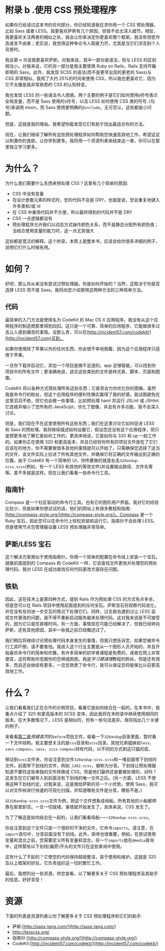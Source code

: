 # 附录 b .使用 CSS 预处理程序

如果你已经读过这本书的任何部分，你已经知道我在求你用一个 CSS 预处理器，比如 Sass 或者 LESS。我更喜欢萨斯有几个原因，但我不会太深入细节。相反，我更喜欢关注两者的相似之处，我会让你来决定你更喜欢哪个框架。我没有忸怩作态或言不由衷；老实说，我觉得这种争论令人筋疲力尽，尤其是当它们涉及到个人背景时。

我会第 n 次说我更喜欢萨斯。对我来说，其中一部分是语法，但与 LESS 的区别相当小。对我来说，它的另一部分是我主要使用 Ruby on Rails，Rails 支持开箱即用的 Sass。此外，我发现 SCSS 的语法(而不是更早出现的更老的 Sass)与 CSS 非常相似，我用了大约 25%的时间来使用 CSS，所以我也更喜欢它，因为它不太像是我非常熟悉的 CSS 的认知转变。

我也发现 LESS 的一些语法令人困惑。两个主要的例子是它们如何使用`@`符号表示全局变量，而不是 Sass 使用的`$`符号，以及 LESS 如何使用 CSS 类的符号`.`(句号)来调用 mixin，而 Sass 使用更明确的`@include`。无可否认，这些都是小问题。

但是，这就是我的理由。我希望你能发现它们有助于找出最适合你的方法。

现在，让我们继续了解所有这些预处理程序如何帮助您快速高效地工作。希望这足以刺激你的食欲，让你学到更多。我将用一个资源列表来结束这一章，你可以在那里独立学习更多。

# 为什么？

为什么我们需要什么东西来预处理 CSS？这里有几个简单的原因:

*   CSS 中没有变量
*   在设计嵌套元素的样式时，您的代码不会是 DRY，也就是说，您会重复地键入许多类和/或 id
*   在 CSS 中重用代码并不方便，所以最终得到的代码并不是 DRY
*   CSS 一点逻辑都没有
*   预处理程序允许我们以动态方式操作颜色关系，而不是静态分配所有颜色值；当结合使用变量的能力时，这一点尤其强大

这些都是宽泛的解释。这个附录，本质上是整本书，应该会给你很多详细的例子，说明它们什么时候有用。

# 如何？

好吧，那么你从来没有尝试过预处理器。你是如何开始的？当然，这取决于你是否选择 LESS 而不是 Sass。我将向您介绍使用这两种方法的三种简单方法。

## 代码

最简单的入门方法是使用名为 CodeKit 的 Mac OS X 应用程序。我没有从这个应用程序的制造商那里得到回扣。这只是一个可靠、简单的应用程序，它能做很多过去让人感到痛苦的事情。没那么贵，可以在[http://incident57.com/codekit/](http://incident57.com)买到。

如果你使用除了苹果以外的任何东西，你会很不幸地倒霉，因为这个应用程序只适用于苹果。

一旦你下载并启动它，添加一个项目是微不足道的。app 足够智能，可以找到你项目中的所有文件；更准确地说，适合这些类别的文件是样式表、脚本、页面和图像。

CodeKit 将以各种方式预处理所有这些东西；它甚至会为你优化你的图像。虽然我是命令行的粉丝，但这个应用程序的便利性确实赢得了我的好感。我试图避免在这里滔滔不绝，但它也会做一些事情，比如预处理 haml 并运行 JSLint 或 JSHint 它连接并缩小了您所有的 JavaScipt，优化了图像，并且有许多功能，我不会深入讨论。

但是，我们现在不在这里使用所有这些东西；我们在这里讨论它如何促进 LESS 和 Sass 的预处理。我将继续描述如何设置它，假设您还没有这个应用程序，但只是想更多地了解它是如何工作的，更具体地说，它是如何与 320 和 up 一起工作的。如果你正在使用 320 和更高版本，并且已经将你所有的项目文件放在了它们应该在的地方，你不需要做很多其他的事情就可以开始了。只需确保您选择了适当的文件，该文件实际上拉进了所有其他文件，并确保它将正确的文件输出到正确的位置。由于 CodeKit 有一个简单的 UI，你所要做的就是右击`320andup-scss.scss`(例如，有一个 LESS 和其他的等效文件)并设置输出路径、文件名等等。差不多就是这样。现在让我们看看一些命令行工具。

## 指南针

Compass 是一个社区驱动的命令行工具。也有它的图形用户界面。我对它的经验比较少，但是如果你想试试的话，他们的网站上有很多教程和指南:[http://compass-style.org/](http://compass-style.org/)。Compass 是一个 Ruby 宝石，因此您可以在命令行上轻松安装和运行它。指南针不会处理 LESS。但是使用节点包管理器设置 LESS 预处理器非常简单。

## 萨斯/LESS 宝石

这个解决方案类似于使用指南针。你用一个简单的配置在命令线上安装一个宝石。就像前面提到的 Compass 和 CodeKit 一样，它会查找文件更改并处理您的预处理代码。我对 LESS 在成功查找任何代码更改方面存在问题。

## 铁轨

因此，这在技术上是第四种方式，提到 Rails 作为预处理 CSS 的方式有点多余，但是您可以在 Rails 项目中使用前面提到的任何宝石。萨斯宝石将观察代码变化，并在没有任何进一步交互的情况下处理它们。同样，过去我也遇到过让 LESS 监视文件更改的问题，我不得不重新启动服务器来处理代码。这对我来说是不可接受的，因为它只是在吞噬时间。另一方面，事情现在可能已经解决了，但我已经转向萨斯，还有其他原因，其中一些我之前已经概述过了。

我们稍后将继续讨论预处理代码本身发生的事情，但我只想告诉您，如果您被命令行工具吓倒，请不要害怕。我进入这个行业主要是从一个图形人员开始的，并且开始喜欢命令行的简单和优雅。有许多简单的初学者课程是免费的，或者在网上非常便宜，这将帮助你克服你的恐惧或困惑。我是*学习硬道理*教程的粉丝，但是还有很多，而且还会继续有更多。一旦您熟悉了命令行，我可以保证您将能够比以前更高效地工作。

# 什么？

让我们看看我们正在合作的示例项目，看看它是如何结合在一起的。在本书中，我重点介绍了 320 和更高版本的 SCSS 变体，因此我将在本附录中继续使用相同的版本。在大多数情况下，LESS 是相似的，但有一些句法差异。我将指出几个关键的例子。

来看看[第二章](2.html "Chapter 2. Building the Home Page")*搭建首页*的`before`项目文件。偷看一下`320andup`目录里面，暂时看一下文件结构。我主要想关注的是`css`目录和`scss`目录。其他兄弟姐妹如`less`、`sass-compass`、`sass`、`scss-compass`持有代码，以不同的方式剥这只猫的皮。

移动到`scss`文件夹，你会注意到文件`320andup-scss.scss`和一堆前面带下划线的文件。前面带下划线的文件，例如`_1382.scss`，被称为分音。下划线让预处理器知道不要将这些单独的文件转换成 CSS。但是他们最终还是要被处理的，对吗？这发生在它们被导入到前面没有下划线的唯一文件之后。(另一方面，LESS 不使用这种下划线约定。对我来说，这是我给萨斯的另一个小优势。使用 Sass，我可以对文件树进行快速的可视化扫描，并知道哪些文件是分音，哪些不是。)

以`320andup-scss.scss`文件为例，把这个文件想象成母船。所有其他的小船都停靠在那里卸货。一旦一切就绪，事情就开始发生了。具体来说，CSS 发生了。

为了了解这是如何结合在一起的，让我们看看母船——`320andup-scss.scss`。

你会注意到这个文件只是一个很好的干净的文件，它命令`imports`。请注意，在`import`语句中，分音前面没有下划线。此外，排序也很重要，例如，在尝试使用变量和混合之前，您需要定义所有变量和混合。另一个`imports`放在`@media`查询中，这样那些以下划线(偏旁)开头的文件只在这些查询中使用。

这有什么了不起的？它使您的代码保持超级整洁，易于使用和维护。这就是 320 及以上框架的好处。它负责组织这一切的繁忙工作。

最后，我想列出一些资源，供您查看，以了解更多关于 CSS 预处理程序及其助手的信息。好好享受！

# 资源

下面的列表是资源列表让你了解更多关于 CSS 预处理程序和它们的助手:

*   萨斯:[http://sass-lang.com/](http://sass-lang.com/)
*   http://lesscss.org/
*   指南针:[http://compass-style.org/](http://compass-style.org/)
*   CodeKit:[http://incident57.com/codekit/](http://incident57.com/codekit/)